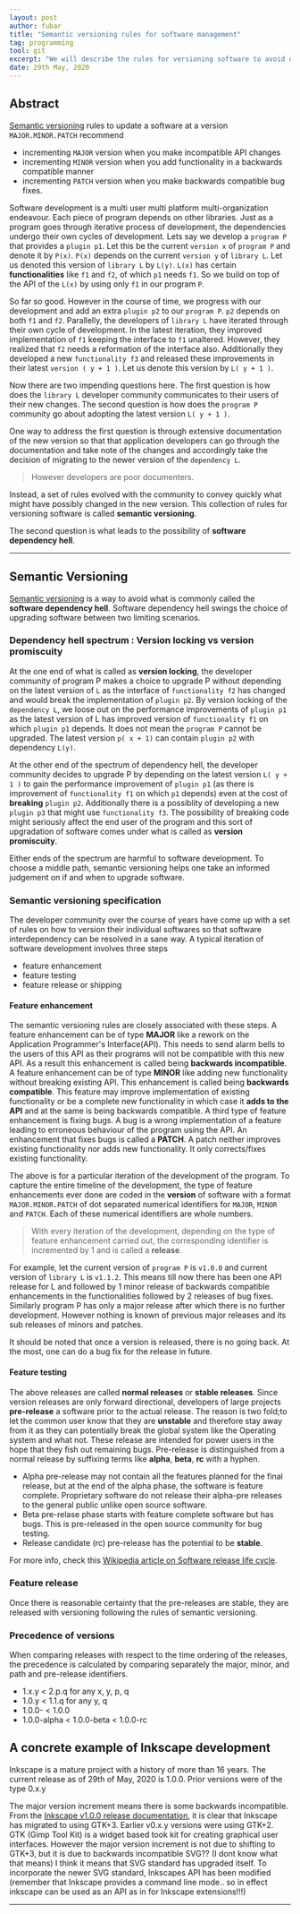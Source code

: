 ```yaml
---
layout: post
author: fubar
title: "Semantic versioning rules for software management"
tag: programming
tool: git
excerpt: "We will describe the rules for versioning software to avoid dependency hell"
date: 29th May, 2020
---
```


## Abstract

[Semantic versioning](https://semver.org/) rules to update a software at a version `MAJOR.MINOR.PATCH` recommend
- incrementing `MAJOR` version when you make incompatible API changes
- incrementing `MINOR` version when you add functionality in a backwards compatible manner
- incrementing `PATCH` version when you make backwards compatible bug fixes.

Software development is a multi user multi platform multi-organization endeavour. Each piece of program depends on other libraries.
Just as a program goes through iterative process of development, the dependencies undergo their own cycles of development. Lets say we develop a `program P` that provides a `plugin p1`. Let this be the current `version x` of `program P` and denote it by `P(x)`. `P(x)` depends on the current `version y` of `library L`. Let us denoted this version of `library L` by `L(y)`. `L(x)` has certain **functionalities** like `f1` and `f2`, of which `p1` needs `f1`. So we build on top of the API of the `L(x)` by using only `f1` in our program `P`.

So far so good. However in the course of time, we progress with our development and add an extra `plugin p2` to our `program P`. `p2` depends on both `f1` and `f2`. Parallelly, the developers of `library L` have iterated through their own cycle of development. In the latest iteration, they improved implementation of `f1` keeping the interface to `f1` unaltered. However, they realized that `f2` needs a reformation of the interface also. Additionally they developed a new `functionality f3` and released these improvements in their latest `version ( y + 1 )`. Let us denote this version by `L( y + 1 )`.

Now there are two impending questions here. The first question is how does the `library L` developer community communicates to their users of their new changes. The second question is how does the `program P` community go about adopting the latest version `L( y + 1 )`.

One way to address the first question is  through extensive documentation of the new version so that that application developers can go through the documentation and take note of the changes and accordingly take the decision of migrating to the newer version of the `dependency L`.

>However developers are poor documenters.

Instead, a set of rules evolved with the community to convey quickly what might have possibly changed in the new version. This collection of rules for versioning software is called **semantic versioning**.

The second question is what leads to the possibility of **software dependency hell**.

---

## Semantic Versioning

[Semantic versioning](https://semver.org/) is a way to avoid what is commonly called the **software dependency hell**. Software dependency hell swings the choice of upgrading software between two limiting scenarios.

### Dependency hell spectrum : Version locking vs version promiscuity
At the one end of what is called as **version locking**, the developer community of program P makes a choice to upgrade P without depending on the latest version of `L` as the interface of `functionality f2` has changed and would break the implementation of `plugin p2`. By version locking of the `dependency L`, we loose out on the performance improvements of `plugin p1` as the latest version of L has improved version of `functionality f1` on which `plugin p1` depends. It does not mean the `program P` cannot be upgraded. The latest version `p( x + 1)` can contain `plugin p2` with dependency `L(y)`.

At the other end of the spectrum of dependency hell, the developer community decides to upgrade P by depending on the latest version `L( y + 1 )` to gain the performance improvement of `plugin p1` (as there is improvement of `functionality f1` on which `p1` depends) even at the cost of **breaking** `plugin p2`. Additionally there is a possiblity of developing a new `plugin p3` that might use `functionality f3`. The possibility of breaking code might seriously affect the end user of the program and this sort of upgradation of software comes under what is called as **version promiscuity**.

Either ends of the spectrum are harmful to software development. To choose a middle path, semantic versioning helps one take an informed judgement on if and when to upgrade software.

### Semantic versioning specification

The developer community over the course of years have come up with a set of rules on how to version their individual softwares so that software interdependency can be resolved in a sane way. A typical iteration of software development involves three steps

- feature enhancement
- feature testing
- feature release or shipping

#### Feature enhancement

The semantic versioning rules are closely associated with these steps. A feature enhancement can be of type **MAJOR** like a rework on the Application Programmer's Interface(API). This needs to send alarm bells to the users of this API as their programs will not be compatible with this new API. As a result this enhancement is called being **backwards incompatible**. A feature enhancement can be of type **MINOR** like adding new functionality without breaking existing API. This enhancement is called being **backwards compatible**. This feature may improve implementation of existing functionality or be a complete new functionality in which case it **adds to the API** and at the same is being backwards compatible. A third type of feature enhancement is fixing bugs. A bug is a wrong implementation of a feature leading to erroneous behaviour of the program using the API. An enhancement  that fixes bugs is called a **PATCH**. A patch neither improves existing functionality nor adds new functionality. It only corrects/fixes existing functionality.

The above is for a particular iteration of the development of the program. To capture the entire timeline of the development, the type of feature enhancements ever done are coded in the **version** of software with a format `MAJOR.MINOR.PATCH` of dot separated numerical identifiers for `MAJOR`, `MINOR` and `PATCH`. Each of these numerical identifiers are whole numbers.

>With every iteration of the development, depending on the type of feature enhancement carried out, the corresponding identifier is incremented by 1 and is called a **release**.

For example, let the current version of `program P` is `v1.0.0` and current version of `library L` is `v1.1.2`. This means till now there has been one API release for L and followed by 1 minor release of backwards compatible enhancements in the functionalities followed by 2 releases of bug fixes. Similarly program P has only a major release after which there is no further development. However nothing is known of previous major releases and its sub releases of minors and patches.

It should be noted that once a version is released, there is no going back. At the most, one can do a bug fix for the release in future.

#### Feature testing

The above releases are called **normal releases** or **stable releases**. Since version releases are only forward directional, developers of large projects **pre-release** a software prior to the actual release. The reason is two fold;to let the common user know that they are **unstable** and therefore stay away from it as they can potentially break the global system like the Operating system and what not. These release are intended for power users in the hope that they fish out remaining bugs. Pre-release is distinguished from a normal release by suffixing terms like **alpha**, **beta**, **rc** with a hyphen.

- Alpha pre-release may not contain all the features planned for the final release, but at the end of the alpha phase, the software is feature complete. Proprietary software do not release their alpha-pre releases to the general public unlike open source software.
- Beta pre-relase phase starts with feature complete software but has bugs. This is pre-released in the open source community for bug testing.
- Release candidate (rc) pre-release has the potential to be **stable**.

For more info, check this [Wikipedia article on Software release life cycle](https://en.wikipedia.org/wiki/Software_release_life_cycle#Pre-alpha).

### Feature release

Once there is reasonable certainty that the pre-releases are stable, they are released with versioning following the rules of semantic versioning.

### Precedence of versions

When comparing releases with respect to the time ordering of the releases, the precedence is calculated by comparing separately the major, minor, and path and pre-release identifiers.
- 1.x.y < 2.p.q for any x, y, p, q
- 1.0.y < 1.1.q for any y, q
- 1.0.0-<pre-release> < 1.0.0
- 1.0.0-alpha < 1.0.0-beta < 1.0.0-rc

## A concrete example of Inkscape development

Inkscape is a mature project with a history of more than 16 years. The current release as of 29th of May, 2020 is 1.0.0. Prior versions were of the type 0.x.y

The major version increment means there is some backwards incompatible. From the [Inkscape v1.0.0 release documentation](https://wiki.inkscape.org/wiki/index.php?title=Release_notes/1.0#python3), it is clear that Inkscape has migrated to using GTK+3. Earlier v0.x.y versions were using GTK+2. GTK (Gimp Tool Kit) is a widget based took kit for creating graphical user interfaces. However the major version increment is not due to shifting to GTK+3, but it is due to backwards incompatible SVG?? (I dont know what that means) I think it means that SVG standard has upgraded itself. To incorporate the newer SVG standard, Inkscapes API has been modified (remember that Inkscape provides a command line mode.. so in effect inkscape can be used as an API as in for Inkscape extensions!!!)

---
